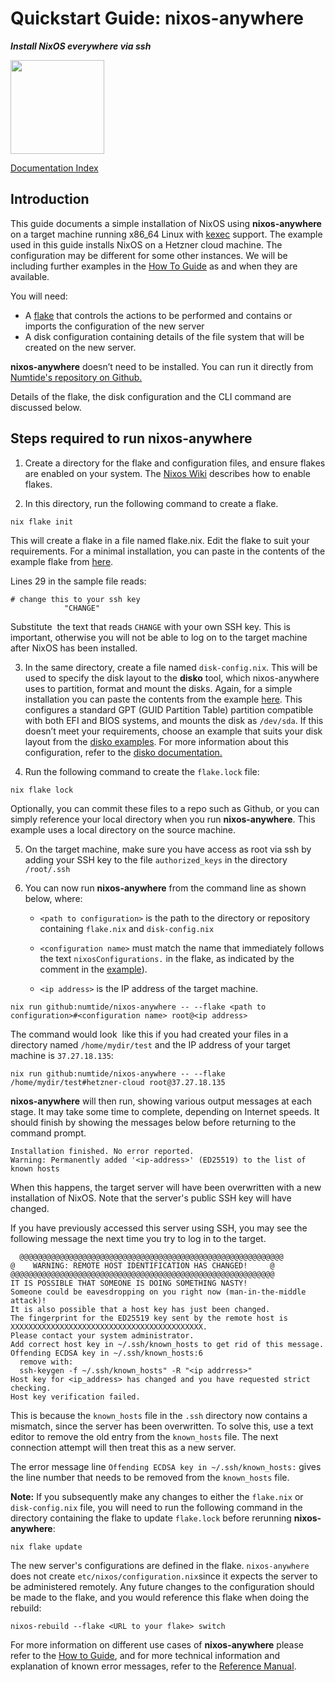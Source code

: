 # Quickstart Guide: nixos-anywhere

**_Install NixOS everywhere via ssh_**

<img src="https://raw.githubusercontent.com/numtide/nixos-anywhere/main/docs/logo.png" width="150" height="150">

[Documentation Index](./INDEX.md)

## Introduction

This guide documents a simple installation of NixOS using **nixos-anywhere** on
a target machine running x86_64 Linux with
[kexec](https://man7.org/linux/man-pages/man8/kexec.8.html) support. The example
used in this guide installs NixOS on a Hetzner cloud machine. The configuration
may be different for some other instances. We will be including further examples
in the [How To Guide](./howtos.md) as and when they are available.

You will need:

- A [flake](https://nixos.wiki/wiki/Flakes) that controls the actions to be performed and contains or imports the configuration of the new server
- A disk configuration containing details of the file system that will be
  created on the new server.

**nixos-anywhere** doesn’t need to be installed. You can run it directly from
[Numtide's repository on Github.](https://github.com/numtide/nixos-anywhere)

Details of the flake, the disk configuration and the CLI command are discussed
below.

## Steps required to run nixos-anywhere

1. Create a directory for the flake and configuration files, and ensure flakes
   are enabled on your system. The
   [Nixos Wiki](https://nixos.wiki/wiki/Flakes#enable-flakes) describes how to
   enable flakes.

2. In this directory, run the following command to create a flake.

```
nix flake init
```

This will create a flake in a file named flake.nix. Edit the flake to suit your
requirements. For a minimal installation, you can paste in the contents of the
example flake from [here](https://github.com/numtide/nixos-anywhere-examples/blob/main/flake.nix). 

Lines 29 in the sample file reads:

```
# change this to your ssh key
            "CHANGE"
```

Substitute  the text that reads `CHANGE` with your own SSH key. This is
important, otherwise you will not be able to log on to the target machine after
NixOS has been installed.

3. In the same directory, create a file named `disk-config.nix`. This will be
   used to specify the disk layout to the **disko** tool, which nixos-anywhere
   uses to partition, format and mount the disks. Again, for a simple
   installation you can paste the contents from the example
   [here](https://github.com/numtide/nixos-anywhere-examples/blob/main/disk-config.nix).
   This configures a standard GPT (GUID Partition Table) partition compatible
   with both EFI and BIOS systems, and mounts the disk as `/dev/sda`. If this
   doesn’t meet your requirements, choose an example that suits your disk layout
   from the
   [disko examples](https://github.com/nix-community/disko/tree/master/example).
   For more information about this configuration, refer to the
   [disko documentation.](https://github.com/nix-community/disko)

4. Run the following command to create the `flake.lock` file:

```
nix flake lock
```

Optionally, you can commit these files to a repo such as Github, or you can
simply reference your local directory when you run **nixos-anywhere**. This
example uses a local directory on the source machine.

5. On the target machine, make sure you have access as root via ssh by adding
   your SSH key to the file `authorized_keys` in the directory `/root/.ssh`

6. You can now run **nixos-anywhere** from the command line as shown below,
   where:
   
   - `<path to configuration>` is the path to the directory or repository
     containing `flake.nix` and `disk-config.nix`
   
   - `<configuration name>` must match the name that immediately follows the
     text `nixosConfigurations.` in the flake, as indicated by the comment in
     the
     [example](https://github.com/numtide/nixos-anywhere-examples/blob/main/flake.nix)).
   
   - `<ip address>` is the IP address of the target machine.

```
nix run github:numtide/nixos-anywhere -- --flake <path to configuration>#<configuration name> root@<ip address>
```

The command would look  like this if you had created your files in a directory
named `/home/mydir/test` and the IP address of your target machine is
`37.27.18.135`:

```
nix run github:numtide/nixos-anywhere -- --flake /home/mydir/test#hetzner-cloud root@37.27.18.135
```

**nixos-anywhere** will then run, showing various output messages at each stage.
It may take some time to complete, depending on Internet speeds. It should
finish by showing the messages below before returning to the command prompt.

```
Installation finished. No error reported.
Warning: Permanently added '<ip-address>' (ED25519) to the list of known hosts
```

When this happens, the target server will have been overwritten with a new
installation of NixOS. Note that the server's public SSH key will have changed.

If you have previously accessed this server using SSH, you may see the following
message the next time you try to log in to the target.

```
  @@@@@@@@@@@@@@@@@@@@@@@@@@@@@@@@@@@@@@@@@@@@@@@@@@@@@@@@@@@
@    WARNING: REMOTE HOST IDENTIFICATION HAS CHANGED!     @
@@@@@@@@@@@@@@@@@@@@@@@@@@@@@@@@@@@@@@@@@@@@@@@@@@@@@@@@@@@
IT IS POSSIBLE THAT SOMEONE IS DOING SOMETHING NASTY!
Someone could be eavesdropping on you right now (man-in-the-middle attack)!
It is also possible that a host key has just been changed.
The fingerprint for the ED25519 key sent by the remote host is
XXXXXXXXXXXXXXXXXXXXXXXXXXXXXXXXXXXXXXXXXXX.
Please contact your system administrator.
Add correct host key in ~/.ssh/known_hosts to get rid of this message.
Offending ECDSA key in ~/.ssh/known_hosts:6
  remove with:
  ssh-keygen -f ~/.ssh/known_hosts" -R "<ip addrress>"
Host key for <ip_address> has changed and you have requested strict checking.
Host key verification failed.
```

This is because the `known_hosts` file in the `.ssh` directory now contains a
mismatch, since the server has been overwritten. To solve this, use a text
editor to remove the old entry from the `known_hosts` file. The next connection
attempt will then treat this as a new server.

The error message line `Offending ECDSA key in ~/.ssh/known_hosts:` gives the
line number that needs to be removed from the `known_hosts` file.

**Note:** If you subsequently make any changes to either the `flake.nix` or
`disk-config.nix` file, you will need to run the following command in the
directory containing the flake to update `flake.lock` before rerunning
**nixos-anywhere**:

```
nix flake update
```

The new server's configurations are defined in the flake. `nixos-anywhere` does not create `etc/nixos/configuration.nix`since it expects the server to be administered remotely. Any future changes to the configuration should be made to the flake, and you would reference this flake when doing the rebuild:


```
nixos-rebuild --flake <URL to your flake> switch
```

For more information on different use cases of **nixos-anywhere** please refer
to the [How to Guide](./howtos.md), and for more technical information and
explanation of known error messages, refer to the
[Reference Manual](./reference.md).
